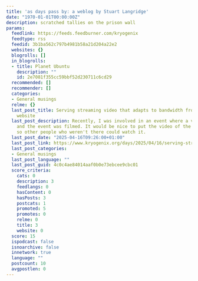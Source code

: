 ```yaml
---
title: 'as days pass by: a weblog by Stuart Langridge'
date: "1970-01-01T00:00:00Z"
description: scratched tallies on the prison wall
params:
  feedlink: https://feeds.feedburner.com/kryogenix
  feedtype: rss
  feedid: 3b1ba562c797b4981b58a21d204a22e2
  websites: {}
  blogrolls: []
  in_blogrolls:
  - title: Planet Ubuntu
    description: ""
    id: 2e7081f355cc59bbf52d230711c6cd29
  recommended: []
  recommender: []
  categories:
  - General musings
  relme: {}
  last_post_title: Serving streaming video that adapts to bandwidth from your own
    website
  last_post_description: Recently, I was involved in an event where a video was shown,
    and the event was filmed. It would be nice to put the video of the event up somewhere
    so other people who weren't there could watch it.
  last_post_date: "2025-04-16T09:26:00+01:00"
  last_post_link: https://www.kryogenix.org/days/2025/04/16/serving-streaming-video-that-adapts-to-bandwidth-from-your-own-website/
  last_post_categories:
  - General musings
  last_post_language: ""
  last_post_guid: 4c0c4ae84014aaf0b0e73ebcee9cbc01
  score_criteria:
    cats: 0
    description: 3
    feedlangs: 0
    hasContent: 0
    hasPosts: 3
    postcats: 1
    promoted: 5
    promotes: 0
    relme: 0
    title: 3
    website: 0
  score: 15
  ispodcast: false
  isnoarchive: false
  innetwork: true
  language: ""
  postcount: 10
  avgpostlen: 0
---
```

